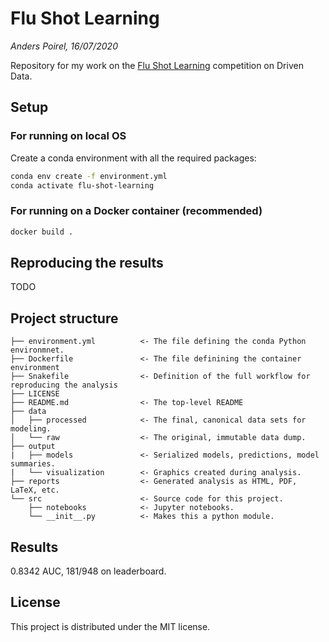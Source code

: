 # Flu Shot Learning

*Anders Poirel, 16/07/2020*

Repository for my work on the [Flu Shot Learning](https://www.drivendata.org/competitions/66/flu-shot-learning/) competition on Driven Data.

## Setup

### For running on local OS

Create a conda environment with all the required packages: 
```sh
conda env create -f environment.yml
conda activate flu-shot-learning
```

### For running on a Docker container (recommended)

```sh
docker build .
```

## Reproducing the results

TODO

## Project structure
```
├── environment.yml          <- The file defining the conda Python environmnet. 
├── Dockerfile               <- The file definining the container environment
├── Snakefile                <- Definition of the full workflow for reproducing the analysis
├── LICENSE                                 
├── README.md                <- The top-level README
├── data
│   ├── processed            <- The final, canonical data sets for modeling.
│   └── raw                  <- The original, immutable data dump.
├── output             
|   ├── models               <- Serialized models, predictions, model summaries.
|   └── visualization        <- Graphics created during analysis.
├── reports                  <- Generated analysis as HTML, PDF, LaTeX, etc.
└── src                      <- Source code for this project.
    ├── notebooks            <- Jupyter notebooks.
    └── __init__.py          <- Makes this a python module.
```
    
## Results

0.8342 AUC, 181/948 on leaderboard.

## License

This project is distributed under the  MIT license.


